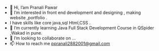 - 👋 Hi, I’am Pranali Pawar
- 👀 I’m interested in front end development and designing , making website ,portfolio .
- I have skills like core java,sql Html,CSS .
- 🌱 I’m currently learning Java Full Stack Development Course in QSpider ,Wakad in pune.  
- 💞️ I’m looking to collaborate on ...
- 📫 How to reach me ppranali2882001@gmail.com

<!---
Pranali9922/Pranali9922 is a ✨ special ✨ repository because its `README.md` (this file) appears on your GitHub profile.
You can click the Preview link to take a look at your changes.
--->
